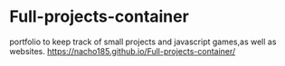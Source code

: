 # Full-projects-container
portfolio to keep track of small projects and javascript games,as well as websites.
https://nacho185.github.io/Full-projects-container/
